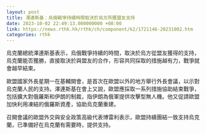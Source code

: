 ```yaml
---
layout: post
title: 澤連斯基：烏俄戰爭持續時間取決於烏方所獲盟友支持
date: 2023-10-02 22:49:13.000000000 +08:00
link: https://news.rthk.hk/rthk/ch/component/k2/1721146-20231002.htm
categories: rthk
---
```


烏克蘭總統澤連斯基表示，烏俄戰爭持續的時間，取決於烏方從盟友獲得的支持，烏克蘭能否獲勝，直接取決於與盟友的合作，形容共同採取的措施越有力，戰爭就會越早結束。

歐盟國家外長星期一在基輔開會，是首次在歐盟以外的地方舉行外長會議，以示對烏克蘭人民的支持。澤連斯基在會上又說，歐盟應採取一系列措施協助結束戰爭，包括擴大對俄羅斯和伊朗的制裁，指伊朗為俄軍提供攻擊型無人機。他又促請歐盟加快利用凍結的俄羅斯資產，協助烏克蘭重建。

召開會議的歐盟外交與安全政策高級代表博雷利表示，歐盟持續團結一致支持烏克蘭，已準備好在烏克蘭有需要時，提供支持。

